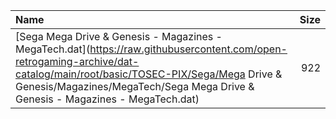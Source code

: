 |Name|Size|
|:---|---:|
|[Sega Mega Drive & Genesis - Magazines - MegaTech.dat](https://raw.githubusercontent.com/open-retrogaming-archive/dat-catalog/main/root/basic/TOSEC-PIX/Sega/Mega Drive & Genesis/Magazines/MegaTech/Sega Mega Drive & Genesis - Magazines - MegaTech.dat)|922|
